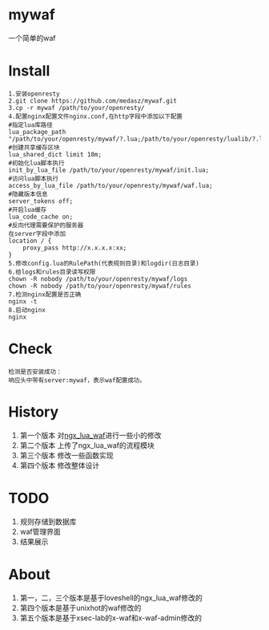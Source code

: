 # mywaf
一个简单的waf

# Install
```shell
1.安装openresty
2.git clone https://github.com/medasz/mywaf.git
3.cp -r mywaf /path/to/your/openresty/
4.配置nginx配置文件nginx.conf,在http字段中添加以下配置
#指定lua库路径
lua_package_path "/path/to/your/openresty/mywaf/?.lua;/path/to/your/openresty/lualib/?.lua;;";
#创建共享缓存区块
lua_shared_dict limit 10m;
#初始化lua脚本执行
init_by_lua_file /path/to/your/openresty/mywaf/init.lua;
#访问lua脚本执行
access_by_lua_file /path/to/your/openresty/mywaf/waf.lua;
#隐藏版本信息
server_tokens off;
#开启lua缓存
lua_code_cache on;
#反向代理需要保护的服务器
在server字段中添加
location / {
	proxy_pass http://x.x.x.x:xx;
}
5.修改config.lua的RulePath(代表规则目录)和logdir(日志目录)
6.给logs和rules目录读写权限
chown -R nobody /path/to/your/openresty/mywaf/logs
chown -R nobody /path/to/your/openresty/mywaf/rules
7.检测nginx配置是否正确
nginx -t
8.启动nginx
nginx
```
# Check
```shell
检测是否安装成功：
响应头中带有server:mywaf，表示waf配置成功。
```
# History
1. 第一个版本
对[ngx_lua_waf](https://github.com/loveshell/ngx_lua_waf)进行一些小的修改
2. 第二个版本
上传了ngx_lua_waf的流程模块
3. 第三个版本
修改一些函数实现
4. 第四个版本
修改整体设计

# TODO
1. 规则存储到数据库
2. waf管理界面
3. 结果展示

# About
1. 第一，二，三个版本是基于loveshell的ngx_lua_waf修改的
2. 第四个版本是基于unixhot的waf修改的
3. 第五个版本是基于xsec-lab的x-waf和x-waf-admin修改的
